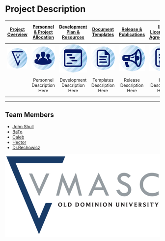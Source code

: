 # Project Description


| [**Project Overview**](../../wiki) | [**Personnel & Project Allocation**](../../wiki/Personnel-and-project-allocation) | [**Development Plan & Resources**](../../wiki/Development-Plan-&-Resources) | [**Document Templates**](../../wiki/Document-Templates) | [**Release & Publications**](../../wiki/Release-&-Publications) | [**IRB, Licenses, & Agreements**](../../wiki/IRB,-Licenses,-&-Agreements) | [**UX & Human Subjects Information**](../../wiki/UX-&-Human-Subjects-Information) | [**Quality Assurance & Testing**](../../wiki/QA-&-Testing-Standards) |
|:-:|:-:|:-:|:-:|:-:|:-:|:-:|:-:|
| [![Project Overview](./GitHub%20Page/WikiAssets/Overview.png)](../../wiki) | [![Personnel & Project Allocation](./GitHub%20Page/WikiAssets/Personnel.png)](../../wiki/Personnel-and-project-allocation) | [![Development Plan and Resources](./GitHub%20Page/WikiAssets/Development.png)](../../wiki/Development-Plan-&-Resources) | [![Document Templates](./GitHub%20Page/WikiAssets/Templates.png)](../../wiki/Document-Templates) | [![Release & Publications](./GitHub%20Page/WikiAssets/Release.png)](../../wiki/Release-&-Publications) | [![IRB, Licenses, and Agreement](./GitHub%20Page/WikiAssets/Agreements.png)](../../wiki/IRB,-Licenses,-&-Agreements) | [![UX and Human Subjects Research](./GitHub%20Page/WikiAssets/HumanSubjects.png)](../../wiki/UX-&-Human-Subjects-Information) | [![Quality Assurance & Testing](./GitHub%20Page/WikiAssets/Testing.png)](../../wiki/QA-&-Testing-Standards) |
| | Personnel Description Here | Development Description Here | Templates Description Here | Release Description Here | IRB Description Here | UX/Human Subjects Description Here | Testing Description Here |

***
## Team Members

* [John Shull]()
* [BaTo]()
* [Caleb]()
* [Hector]()
* [Dr.Rechowicz]()

![Vmasc Logo](./GitHub%20Page/WikiAssets/VMASC_Color_Logo.png)